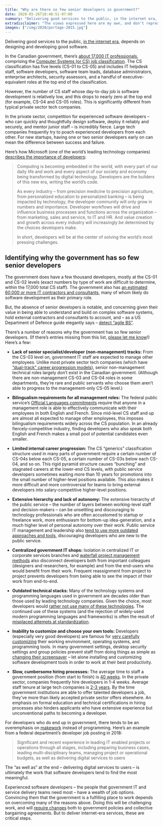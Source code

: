 ```yaml
---
title: "Why are there so few senior developers in government?"
date: 2020-05-26T18:48:51-07:00
summary: "Delivering good services to the public, in the internet era, depends on designing and developing good software. Although there are about 17,000 IT professionals in the Canadian government (and an estimated 60,000 contractors and consultants), there are very few senior developers within the public service. Here are a few reasons why."
extradisclaimer: "The views expressed here are my own, and don’t represent the opinions of my team or my employer."
images: ["/img/2020/portage-2015.jpg"]
---
```


Delivering good services to the public, [in the internet era](https://public.digital/2018/10/12/internet-era-ways-of-working/), depends on designing and developing good software. 

In the Canadian government, there’s [about 17,000 IT professionals](https://ppforum.ca/publications/developing-canadas-digital-ready-public-service/), comprising the [Computer Systems (or CS) job classification](https://www.tbs-sct.gc.ca/agreements-conventions/view-visualiser-eng.aspx?id=1). The CS classification has five levels (CS-01 to CS-05) and includes IT helpdesk staff, software developers, software team leads, database administrators, enterprise architects, security assessors, and a handful of executive-equivalent roles at the top end of the classification. 

However, the number of CS staff whose day-to-day job is software development is relatively low, and this drops to nearly zero at the top end (for example, CS-04 and CS-05 roles). This is significantly different from typical private sector tech companies. 

In the private sector, competition for experienced software developers – who can quickly and thoughtfully design software, deploy it reliably and securely, and mentor junior staff – is incredibly fierce. Large tech companies frequently try to poach experienced developers from each other. For new startups, having one or two senior developers early on can mean the difference between success and failure. 

Here’s how Microsoft (one of the world’s leading technology companies) [describes the importance of developers](https://blogs.microsoft.com/blog/2018/06/04/microsoft-github-empowering-developers/):

> Computing is becoming embedded in the world, with every part of our daily life and work and every aspect of our society and economy being transformed by digital technology. Developers are the builders of this new era, writing the world’s code. 
> 
> As every industry – from precision medicine to precision agriculture, from personalized education to personalized banking – is being impacted by technology, the developer community will only grow in numbers and importance. Developer workflows will drive and influence business processes and functions across the organization – from marketing, sales and service, to IT and HR. And value creation and growth across every industry will increasingly be determined by the choices developers make.
> 
> In short, developers will be at the center of solving the world’s most pressing challenges.

## Identifying why the government has so few senior developers

The government does have a few thousand developers, mostly at the CS-01 and CS-02 levels (exact numbers by type of work are difficult to determine, within the 17,000 total CS staff). The government also has [an estimated 60,000 or more IT contractors and consultants](https://itac.ca/wp-content/uploads/2019/05/ITAC-Commercial-first-doc-mar2019.pdf), many of whom likely do software development as their primary role.

But, the absence of senior developers is notable, and concerning given their value in being able to understand and build on complex software systems, hold external contractors and consultants to account, and – as a US Department of Defence guide elegantly says – [detect “agile BS”](https://media.defense.gov/2018/Oct/09/2002049591/-1/-1/0/DIB_DETECTING_AGILE_BS_2018.10.05.PDF). 

There’s a number of reasons why the government has so few senior developers. (If there’s entries missing from this list, [please let me know](mailto:sean@theboots.ca?subject=Developers)!) Here’s a few:

*   **Lack of senior specialist/developer (non-management) tracks:** From the CS-03 level on, government IT staff are expected to manage other employees. Unlike most private sector tech companies (which have [“dual-track” career progression models](https://www.nytimes.com/1986/11/16/business/holding-on-to-technical-talent.html)), senior non-management technical roles largely don’t exist in the Canadian government. (Although there are non-management CS-03 and CS-04 roles in some departments, they’re rare and public servants who choose them aren’t able to progress to the management-only CS-05 level.)

*   **Bilingualism requirements for all management roles:** The federal public service’s [Official Languages commitments](https://www.tbs-sct.gc.ca/pol/doc-eng.aspx?id=26168) require that anyone in a management role is able to effectively communicate with their employees in both English and French. Since mid-level CS staff and up are almost all expected to manage other employees, this imposes bilingualism requirements widely across the CS population. In an already fiercely-competitive industry, finding developers who also speak both English and French makes a small pool of potential candidates even smaller.

*   **Limited internal career progression:** The CS “generics” classification structure used in many parts of government require a certain number of CS-04s below each CS-05, a certain number of CS-03s below each CS-04, and so on. This rigid pyramid structure causes “bunching” and stagnated careers at the lower-end CS levels, with public service developers sometimes waiting more than 10 years for promotions into the small number of higher-level positions available. This also makes it more difficult and more controversial for teams to bring external developers into salary-competitive higher-level positions.

*   **Extensive hierarchy and lack of autonomy:** The extensive hierarchy of the public service – the number of layers between working-level staff and decision-makers – can be unsettling and discouraging to technology professionals who are often accustomed to startup or freelance work, more enthusiasm for bottom-up idea-generation, and a much higher level of personal autonomy over their work. Public service IT management and leadership also [tend to use more outdated approaches and tools](https://sboots.ca/2020/05/20/the-cycle-of-bad-government-software/), discouraging developers who are new to the public service.

*   **Centralized government IT shops:** Isolation in centralized IT or corporate services branches and [waterfall project management methods](https://sboots.ca/2020/01/28/introducing-agile-to-large-organizations-is-a-subtractive-process-not-an-additive-one/) also disconnect developers both from important colleagues (designers and researchers, for example) and from the end-users who would benefit from their work. Frequent reassignment from project to project prevents developers from being able to see the impact of their work from end-to-end.

*   **Outdated technical stacks:** Many of the technology systems and programming languages used in government are decades older than those used by leading technology companies. Given the choice, most developers would [rather not use many of these technologies](https://insights.stackoverflow.com/survey/2020#technology-most-loved-dreaded-and-wanted-languages-dreaded). The continued use of these systems (and the rejection of widely-used modern programming languages and frameworks) is often the result of [misplaced attempts at standardization](https://sboots.ca/2020/02/04/perils-of-standardization/).

*   **Inability to customize and choose your own tools:** Developers (especially very good developers) are famous for [very carefully customizing](https://twitter.com/nnja/status/1087464173016047616) their working environment, operating systems, and programming tools. In many government settings, desktop security settings and group policies prevent staff from doing things as simple as [changing their screensaver](https://twitter.com/seansworkcomput/status/1047486440744132609) – let alone installing and customizing software development tools in order to work at their best productivity.

*   **Slow, cumbersome hiring processes:** The average time to staff a government position (from start to finish) is [40 weeks](https://internal-red-tape-reduction-report.github.io/chapter-3/#the-problem-the-process-takes-too-long-to-complete). In the private sector, companies frequently hire developers in 1-4 weeks. Average staff tenure at large tech companies is [2-3 years](https://www.businessinsider.com/average-employee-tenure-retention-at-top-tech-companies-2018-4). By the time government institutions are able to offer talented developers a job, they’ve more than likely accepted private sector offers elsewhere. An emphasis on formal education and technical certifications in hiring processes also hinders applicants who have extensive experience but unconventional paths to becoming a developer.

For developers who do end up in government, there tends to be an overemphasis on [makework](https://sboots.ca/2020/01/28/introducing-agile-to-large-organizations-is-a-subtractive-process-not-an-additive-one/) instead of programming. Here’s an example from a federal department’s developer job posting in 2018:

> Significant and recent experience in leading IT enabled projects or operations through all stages, including preparing business cases, leading multi-disciplinary teams, managing project or operational budgets, as well as delivering digital services to users

The “as well as” at the end – delivering digital services to users – is ultimately the work that software developers tend to find the most meaningful. 

Experienced software developers – the people that government IT and service delivery teams need most – have a wealth of job options. Convincing them that the government is a fulfilling place to work depends on overcoming many of the reasons above. Doing this will be challenging work, and will [require changes](https://sboots.ca/2019/12/26/suggestions-for-the-next-gc-cio/) both to government policies and collective bargaining agreements. But to deliver internet-era services, these are critical steps.
